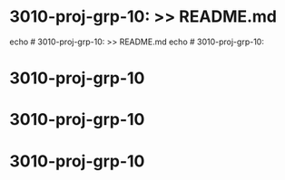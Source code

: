# 3010-proj-grp-10: >> README.md
echo # 3010-proj-grp-10: >> README.md
echo # 3010-proj-grp-10:
# 3010-proj-grp-10
# 3010-proj-grp-10
# 3010-proj-grp-10
